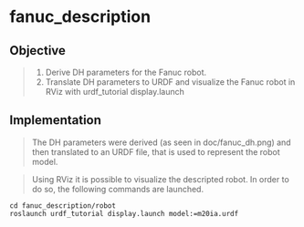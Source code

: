 # fanuc_description

## Objective
>1. Derive DH parameters for the Fanuc robot.
>2. Translate DH parameters to URDF and visualize the Fanuc robot in RViz with urdf_tutorial display.launch

## Implementation
>The DH parameters were derived (as seen in doc/fanuc_dh.png) and then translated to an URDF file, that is used to represent the robot model.

>Using RViz it is possible to visualize the descripted robot. In order to do so, the following commands are launched.
```
cd fanuc_description/robot
roslaunch urdf_tutorial display.launch model:=m20ia.urdf
``` 
